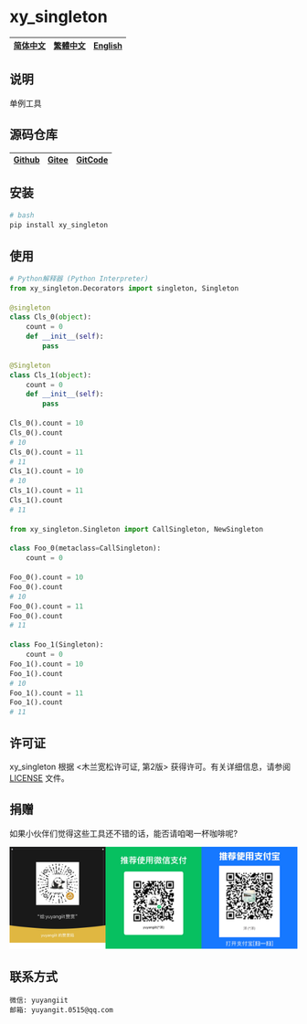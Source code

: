 <!--
 * @Author: yuyangit yuyangit.0515@qq.com
 * @Date: 2024-10-18 14:44:44
 * @LastEditors: yuyangit yuyangit.0515@qq.com
 * @LastEditTime: 2024-10-18 19:24:34
 * @FilePath: /xy_singleton/README.md
 * @Description: 这是默认设置,请设置`customMade`, 打开koroFileHeader查看配置 进行设置: https://github.com/OBKoro1/koro1FileHeader/wiki/%E9%85%8D%E7%BD%AE
-->
# xy_singleton

| [简体中文](./README.md)         | [繁體中文](readme/README.zh-hant.md)        |                      [English](readme/README.en.md)          |
| ----------- | -------------|---------------------------------------|

## 说明
单例工具

## 源码仓库

| [Github](https://github.com/xy-base/xy_singleton.git)         | [Gitee](https://gitee.com/xy-opensource/xy_singleton.git)        |                      [GitCode](https://gitcode.com/xy-opensource/xy_singleton.git)          |
| ----------- | -------------|---------------------------------------|


## 安装

```bash
# bash
pip install xy_singleton
```

## 使用

```python
# Python解释器 (Python Interpreter)
from xy_singleton.Decorators import singleton, Singleton

@singleton
class Cls_0(object):
    count = 0
    def __init__(self):
        pass

@Singleton
class Cls_1(object):
    count = 0
    def __init__(self):
        pass

Cls_0().count = 10
Cls_0().count
# 10
Cls_0().count = 11
# 11
Cls_1().count = 10
# 10
Cls_1().count = 11
Cls_1().count
# 11

from xy_singleton.Singleton import CallSingleton, NewSingleton

class Foo_0(metaclass=CallSingleton):
    count = 0

Foo_0().count = 10
Foo_0().count
# 10
Foo_0().count = 11
Foo_0().count
# 11

class Foo_1(Singleton):
    count = 0
Foo_1().count = 10
Foo_1().count
# 10
Foo_1().count = 11
Foo_1().count
# 11

```

## 许可证
xy_singleton 根据 <木兰宽松许可证, 第2版> 获得许可。有关详细信息，请参阅 [LICENSE](LICENSE) 文件。

## 捐赠

如果小伙伴们觉得这些工具还不错的话，能否请咱喝一杯咖啡呢?  

![pay-total](./readme/pay-total.png)


## 联系方式

```
微信: yuyangiit
邮箱: yuyangit.0515@qq.com
```